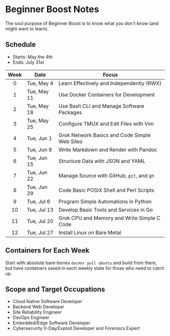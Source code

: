 # Beginner Boost Notes

The soul purpose of Beginner Boost is to know what you don't know (and
might want to learn).

## Schedule

* Starts: May the 4th
* Ends:   July 31st

Week|Date|Focus
|:-:|-|-
0|Tue, May 4|Learn Effectively and Independently (RWX)
1|Tue, May 11|Use Docker Containers for Development
2|Tue, May 18|Use Bash CLI and Manage Software Packages
3|Tue, May 25|Configure TMUX and Edit Files with Vim
4|Tue, Jun 1|Grok Network Basics and Code Simple Web Sites
5|Tue, Jun 8|Write Markdown and Render with Pandoc
6|Tue, Jun 15|Structure Data with JSON and YAML
7|Tue, Jun 22|Manage Source with GitHub, `git`, and `gh`
8|Tue, Jun 29|Code Basic POSIX Shell and Perl Scripts
9|Tue, Jul 6|Program Simple Automations in Python
10|Tue, Jul 13|Develop Basic Tools and Services in Go
11|Tue, Jul 20|Grok CPU and Memory and Write Simple C Code
12|Tue, Jul 27|Install Linux on Bare Metal

## Containers for Each Week

Start with absolute bare-bones `docker pull ubuntu` and build from
there, but have containers saved in each weekly state for those who need
to catch up.

## Scope and Target Occupations

* Cloud Native Software Developer 
* Backend Web Developer
* Site Reliability Engineer
* DevOps Engineer
* Embedded/Edge Software Developer
* Cybersecurity 0-Day/Exploit Developer and Forensics Expert

